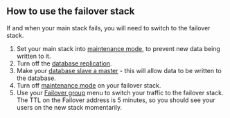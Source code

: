 

## How to use the failover stack

If and when your main stack fails, you will need to switch to the failover stack.

1.  Set your main stack into [maintenance mode](http://help.cloud66.com/managing-your-stack/stack-network-settings#maintenance), to prevent new data being written to it.
2.  Turn off the [database replication](http://help.cloud66.com/database-management/database-replication#disable).
3.  Make your [database slave a master](http://community.cloud66.com/articles/postgresql-failover-procedure) - this will allow data to be written to the database.
4.  Turn off [maintenance mode](http://help.cloud66.com/managing-your-stack/stack-network-settings#maintenance) on your failover stack.
5.  Use your [Failover group](http://help.cloud66.com/network/failover-groups) menu to switch your traffic to the failover stack. The TTL on the Failover address is 5 minutes, so you should see your users on the new stack momentarily.
